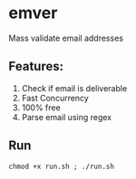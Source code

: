 # emver
Mass validate email addresses


## Features:

1. Check if email is deliverable
2. Fast Concurrency
3. 100% free
4. Parse email using regex




## Run

`chmod +x run.sh ; ./run.sh`


